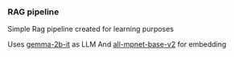 ### RAG pipeline

Simple Rag pipeline created for learning purposes

Uses [gemma-2b-it](https://huggingface.co/google/gemma-2b-it) as LLM
And [all-mpnet-base-v2](https://huggingface.co/sentence-transformers/all-mpnet-base-v2) for embedding
